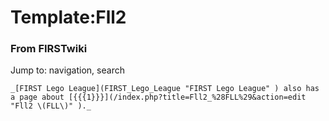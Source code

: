 # Template:Fll2

### From FIRSTwiki

Jump to: navigation, search

    _[FIRST Lego League](FIRST_Lego_League "FIRST Lego League" ) also has a page about [{{{1}}}](/index.php?title=Fll2_%28FLL%29&action=edit "Fll2 \(FLL\)" )._

